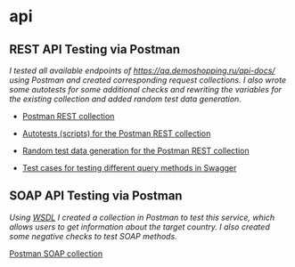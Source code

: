# api
## **REST API Testing via Postman** ##

_I tested all available endpoints of https://qa.demoshopping.ru/api-docs/ using Postman and created corresponding request collections. 
I also wrote some autotests for some additional checks and rewriting the variables for the existing collection and added random test data generation._

- [Postman REST collection](https://www.postman.com/descent-module-geologist-7640643/workspace/study/collection/41782591-3015432c-3798-453d-a058-3cef83612c96?action=share&creator=41782591&active-environment=41782591-e7abac6f-7c12-472e-839d-6824230e6bc91)

- [Autotests (scripts) for the Postman REST collection](https://github.com/natlaxmat/api/blob/main/Autotests.txt)

- [Random test data generation for the Postman REST collection](https://www.postman.com/descent-module-geologist-7640643/workspace/study/collection/41782591-3015432c-3798-453d-a058-3cef83612c96?action=share&creator=41782591&active-environment=41782591-e7abac6f-7c12-472e-839d-6824230e6bc9)

- [Test cases for testing different query methods in Swagger](https://github.com/natlaxmat/api/blob/main/G10-API_Test_Cases.pdf)
  
## **SOAP API Testing via Postman** ##

_Using [WSDL](http://webservices.oorsprong.org/websamples.countryinfo/CountryInfoService.wso?WSDL) I created a collection in Postman to test this service, which allows users to get information about the target country. I also created some negative checks to test SOAP methods._

[Postman SOAP collection](https://www.postman.com/descent-module-geologist-7640643/workspace/study/collection/41782591-30012ee2-c6d4-477e-a0f3-4e414d1d5896?action=share&creator=41782591&active-environment=41782591-e7abac6f-7c12-472e-839d-6824230e6bc9)
